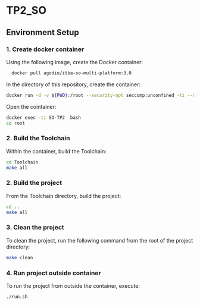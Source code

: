 # TP2_SO

## Environment Setup

### 1. Create docker container
Using the following image, create the Docker container:
```bash
  docker pull agodio/itba-so-multi-platform:3.0
```
In the directory of this repository, create the container:
```bash
docker run -d -v ${PWD}:/root --security-opt seccomp:unconfined -ti --name SO-TP2 agodio/itba-so-multi-platform:3.0
```
Open the cointainer:
```bash
docker exec -ti SO-TP2  bash
cd root
```
### 2. Build the Toolchain
Within the container, build the Toolchain:
```bash
cd Toolchain
make all
```
### 2. Build the project
From the Toolchain directory, build the project:
```bash
cd ..
make all
```
### 3. Clean the project
To clean the project, run the following command from the root of the project directory:
```bash
make clean
```
### 4. Run project outside container
To run the project from outside the container, execute:
```bash
./run.sh
```
